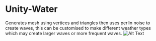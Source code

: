 # Unity-Water
Generates mesh using vertices and triangles then uses perlin noise to create waves, this can be customised to make different weather types which may create larger waves or more frequent waves.
![Alt Text](https://media.giphy.com/media/2QjszFEPeNPzWsgh9O/giphy.gif)
